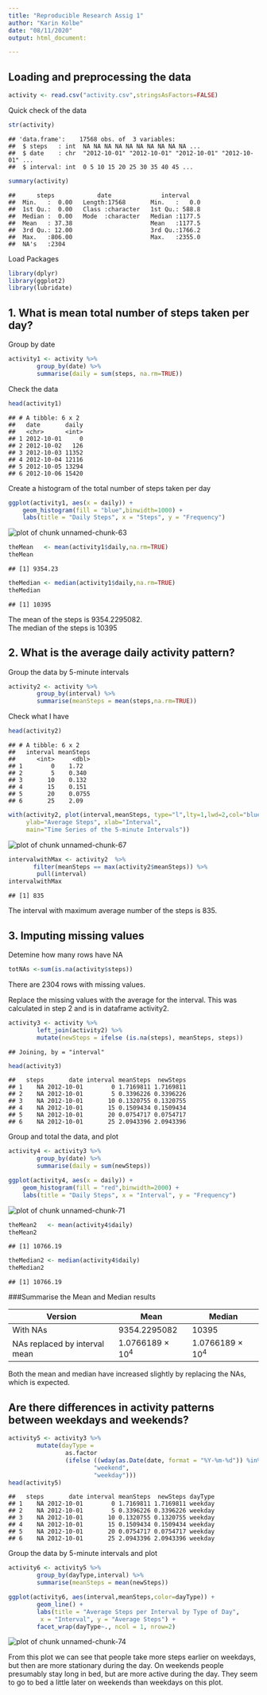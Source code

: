```yaml
---
title: "Reproducible Research Assig 1"
author: "Karin Kolbe"
date: "08/11/2020"
output: html_document: 

---
```




## Loading and preprocessing the data

```r
activity <- read.csv("activity.csv",stringsAsFactors=FALSE)
```

Quick check of the data

```r
str(activity)
```

```
## 'data.frame':	17568 obs. of  3 variables:
##  $ steps   : int  NA NA NA NA NA NA NA NA NA NA ...
##  $ date    : chr  "2012-10-01" "2012-10-01" "2012-10-01" "2012-10-01" ...
##  $ interval: int  0 5 10 15 20 25 30 35 40 45 ...
```


```r
summary(activity)
```

```
##      steps            date              interval     
##  Min.   :  0.00   Length:17568       Min.   :   0.0  
##  1st Qu.:  0.00   Class :character   1st Qu.: 588.8  
##  Median :  0.00   Mode  :character   Median :1177.5  
##  Mean   : 37.38                      Mean   :1177.5  
##  3rd Qu.: 12.00                      3rd Qu.:1766.2  
##  Max.   :806.00                      Max.   :2355.0  
##  NA's   :2304
```


Load Packages

```r
library(dplyr)
library(ggplot2)
library(lubridate)
```

## 1. What is mean total number of steps taken per day?

Group by date

```r
activity1 <- activity %>%
        group_by(date) %>%
        summarise(daily = sum(steps, na.rm=TRUE))
```
Check the data

```r
head(activity1)
```

```
## # A tibble: 6 x 2
##   date       daily
##   <chr>      <int>
## 1 2012-10-01     0
## 2 2012-10-02   126
## 3 2012-10-03 11352
## 4 2012-10-04 12116
## 5 2012-10-05 13294
## 6 2012-10-06 15420
```
Create a histogram of the total number of steps taken per day

```r
ggplot(activity1, aes(x = daily)) +
    geom_histogram(fill = "blue",binwidth=1000) +
    labs(title = "Daily Steps", x = "Steps", y = "Frequency")
```

![plot of chunk unnamed-chunk-63](figure/unnamed-chunk-63-1.png)


```r
theMean   <- mean(activity1$daily,na.rm=TRUE)
theMean
```

```
## [1] 9354.23
```

```r
theMedian <- median(activity1$daily,na.rm=TRUE)
theMedian
```

```
## [1] 10395
```

The mean of the steps is 9354.2295082.   
The median of the steps is 10395  


## 2. What is the average daily activity pattern?

Group the data by 5-minute intervals

```r
activity2 <- activity %>%
        group_by(interval) %>%
        summarise(meanSteps = mean(steps,na.rm=TRUE))
```

Check what I have

```r
head(activity2)
```

```
## # A tibble: 6 x 2
##   interval meanSteps
##      <int>     <dbl>
## 1        0    1.72  
## 2        5    0.340 
## 3       10    0.132 
## 4       15    0.151 
## 5       20    0.0755
## 6       25    2.09
```



```r
with(activity2, plot(interval,meanSteps, type="l",lty=1,lwd=2,col="blue",
     ylab="Average Steps", xlab="Interval",
     main="Time Series of the 5-minute Intervals"))
```

![plot of chunk unnamed-chunk-67](figure/unnamed-chunk-67-1.png)


```r
intervalwithMax <- activity2  %>% 
       filter(meanSteps == max(activity2$meanSteps)) %>% 
        pull(interval)
intervalwithMax
```

```
## [1] 835
```

The interval with maximum average number of the steps is 835.  


## 3. Imputing missing values
Detemine how many rows have NA

```r
totNAs <-sum(is.na(activity$steps))
```
There are 2304 rows with missing values.

Replace the missing values with the average for the interval. This was calculated 
in step 2 and is in dataframe activity2.


```r
activity3 <- activity %>%
        left_join(activity2) %>%
        mutate(newSteps = ifelse (is.na(steps), meanSteps, steps))
```

```
## Joining, by = "interval"
```

```r
head(activity3)
```

```
##   steps       date interval meanSteps  newSteps
## 1    NA 2012-10-01        0 1.7169811 1.7169811
## 2    NA 2012-10-01        5 0.3396226 0.3396226
## 3    NA 2012-10-01       10 0.1320755 0.1320755
## 4    NA 2012-10-01       15 0.1509434 0.1509434
## 5    NA 2012-10-01       20 0.0754717 0.0754717
## 6    NA 2012-10-01       25 2.0943396 2.0943396
```

Group and total the data, and plot

```r
activity4 <- activity3 %>%
        group_by(date) %>%
        summarise(daily = sum(newSteps))

ggplot(activity4, aes(x = daily)) +
    geom_histogram(fill = "red",binwidth=2000) +
    labs(title = "Daily Steps", x = "Interval", y = "Frequency")
```

![plot of chunk unnamed-chunk-71](figure/unnamed-chunk-71-1.png)



```r
theMean2   <- mean(activity4$daily)
theMean2
```

```
## [1] 10766.19
```

```r
theMedian2 <- median(activity4$daily)
theMedian2
```

```
## [1] 10766.19
```
  
###Summarise the Mean and Median results
  
Version | Mean  | Median
--- | --- | ---
With NAs | 9354.2295082 | 10395
NAs replaced by interval mean| 1.0766189 &times; 10<sup>4</sup> | 1.0766189 &times; 10<sup>4</sup>
  
Both the mean and median have increased slightly by replacing the NAs, which is 
expected.
  
## Are there differences in activity patterns between weekdays and weekends?

```r
activity5 <- activity3 %>%
        mutate(dayType = 
                as.factor
                (ifelse ((wday(as.Date(date, format = "%Y-%m-%d")) %in% c(7,1)), 
                        "weekend", 
                        "weekday")))
head(activity5)
```

```
##   steps       date interval meanSteps  newSteps dayType
## 1    NA 2012-10-01        0 1.7169811 1.7169811 weekday
## 2    NA 2012-10-01        5 0.3396226 0.3396226 weekday
## 3    NA 2012-10-01       10 0.1320755 0.1320755 weekday
## 4    NA 2012-10-01       15 0.1509434 0.1509434 weekday
## 5    NA 2012-10-01       20 0.0754717 0.0754717 weekday
## 6    NA 2012-10-01       25 2.0943396 2.0943396 weekday
```


Group the data by 5-minute intervals and plot

```r
activity6 <- activity5 %>%
        group_by(dayType,interval) %>%
        summarise(meanSteps = mean(newSteps))

ggplot(activity6, aes(interval,meanSteps,color=dayType)) + 
        geom_line() + 
        labs(title = "Average Steps per Interval by Type of Day", 
         x = "Interval", y = "Average Steps") + 
        facet_wrap(dayType~., ncol = 1, nrow=2)
```

![plot of chunk unnamed-chunk-74](figure/unnamed-chunk-74-1.png)

From this plot we can see that people take more steps earlier on weekdays, but 
then are more stationary during the day. 
On weekends people presumably stay long in bed, but are more active during the
day. They seem to go to bed a little later on weekends than weekdays on this plot.
